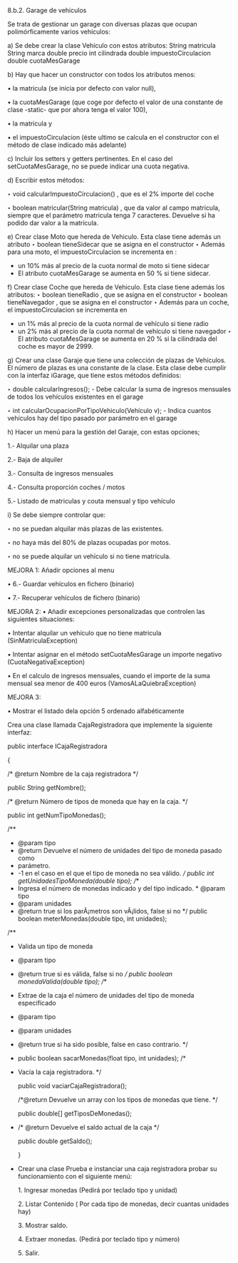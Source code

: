 8.b.2. Garage de vehículos

Se trata de gestionar un garage con diversas plazas que ocupan polimórficamente varios vehículos:

a) Se debe crear la clase Vehículo con estos atributos:
String matricula
String marca
double precio
int cilindrada
double impuestoCirculacion
double cuotaMesGarage

b) Hay que hacer un constructor con todos los atributos menos:

• la matricula (se inicia por defecto con valor null),

• la cuotaMesGarage (que coge por defecto el valor de una constante de clase -static- que por
ahora tenga el valor 100),

• la matricula y

• el impuestoCirculacion (éste ultimo se calcula en el constructor con el método de clase indicado
más adelante)

c) Incluir los setters y getters pertinentes. En el caso del setCuotaMesGarage, no se puede indicar
una cuota negativa.

d) Escribir estos métodos:

‣ void calcularImpuestoCirculacion() , que es el 2% importe del coche

‣ boolean matricular(String matricula) , que da valor al campo matricula, siempre que el
parámetro matricula tenga 7 caracteres. Devuelve si ha podido dar valor a la matrícula.

e) Crear clase Moto que hereda de Vehiculo. Esta clase tiene además un atributo
‣ boolean tieneSidecar que se asigna en el constructor
‣ Además para una moto, el impuestoCirculacion se incrementa en :
- un 10% más al precio de la cuota normal de moto si tiene sidecar
- El atributo cuotaMesGarage se aumenta en 50 % si tiene sidecar.

f) Crear clase Coche que hereda de Vehiculo. Esta clase tiene además los atributos:
  ‣ boolean tieneRadio , que se asigna en el constructor
  ‣ boolean tieneNavegador , que se asigna en el constructor
  ‣ Además para un coche, el impuestoCirculacion se incrementa en
- un 1% más al precio de la cuota normal de vehículo si tiene radio
- un 2% más al precio de la cuota normal de vehículo si tiene navegador
  ‣ El atributo cuotaMesGarage se aumenta en 20 % si la cilindrada del coche es mayor de 2999.

g) Crear una clase Garaje que tiene una colección de plazas de Vehículos. El número de plazas es
una constante de la clase. Esta clase debe cumplir con la interfaz iGarage, que tiene estos
métodos definidos:

‣ double calcularIngresos(); - Debe calcular la suma de ingresos mensuales de todos los
vehículos existentes en el garage

‣ int calcularOcupacionPorTipoVehiculo(Vehículo v); - Indica cuantos vehículos hay del tipo
pasado por parámetro en el garage

h) Hacer un menú para la gestión del Garaje, con estas opciones;

1.- Alquilar una plaza

2.- Baja de alquiler

3.- Consulta de ingresos mensuales

4.- Consulta proporción coches / motos

5.- Listado de matriculas y couta mensual y tipo vehículo

i) Se debe siempre controlar que:

‣ no se puedan alquilar más plazas de las existentes.

‣ no haya más del 80% de plazas ocupadas por motos.

‣ no se puede alquilar un vehículo si no tiene matricula.

MEJORA 1: Añadir opciones al menu

• 6.- Guardar vehículos en fichero (binario)

• 7.- Recuperar vehículos de fichero (binario)

MEJORA 2:
• Añadir excepciones personalizadas que controlen las siguientes situaciones:

• Intentar alquilar un vehículo que no tiene matricula (SinMatriculaException)

• Intentar asignar en el método setCuotaMesGarage un importe negativo
(CuotaNegativaException)

• En el calculo de ingresos mensuales, cuando el importe de la suma mensual sea menor de
400 euros (VamosALaQuiebraException)

MEJORA 3:

• Mostrar el listado dela opción 5 ordenado alfabéticamente

Crea una clase llamada CajaRegistradora que implemente la siguiente interfaz:

public interface ICajaRegistradora

{

/* @return Nombre de la caja registradora */

public String getNombre();

/* @return Número de tipos de moneda que hay en la caja. */

public int getNumTipoMonedas();

/**
* @param tipo
* @return Devuelve el número de unidades del tipo de moneda pasado como
* parámetro.
* -1 en el caso en el que el tipo de moneda no sea válido.
  */
  public int getUnidadesTipoMoneda(double tipo);
  /**
* Ingresa el número de monedas indicado y del tipo indicado. * @param tipo
* @param unidades
* @return true si los parÃ¡metros son vÃ¡lidos, false si no
  */
  public boolean meterMonedas(double tipo, int unidades);



/**
* Valida un tipo de moneda
* @param tipo
* @return true si es válida, false si no */
  public boolean monedaValida(double tipo);
  /**
* Extrae de la caja el número de unidades del tipo de moneda especificado
* @param tipo
* @param unidades

* @return true si ha sido posible, false en caso contrario.
  */
* 
  public boolean sacarMonedas(float tipo, int unidades); 
/*
* Vacía la caja registradora. */

  public void vaciarCajaRegistradora();

  /*@return Devuelve un array con los tipos de monedas que tiene. */

  public double[] getTiposDeMonedas();
* 
  /* @return Devuelve el saldo actual de la caja */

  public double getSaldo();

  }
 
* Crear una clase Prueba e instanciar una caja registradora probar su funcionamiento con el siguiente
  menú:


  1.­ Ingresar monedas (Pedirá por teclado tipo y unidad)

  2.­ Listar Contenido ( Por cada tipo de monedas, decir cuantas unidades hay)

  3.­ Mostrar saldo.

  4.­ Extraer monedas. (Pedirá por teclado tipo y número)

  5.­ Salir.